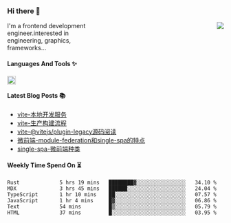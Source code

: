 <!--
**zhaohuanyuu/zhaohuanyuu** is a ✨ _special_ ✨ repository because its `README.md` (this file) appears on your GitHub profile.
-->

### Hi there 👋

<picture>
  <source media="(prefers-color-scheme: dark)" srcset="https://github-readme-stats.vercel.app/api?username=zhaohuanyuu&count_private=true&show_icons=true&theme=city_lights&hide_title=true">
  <img align="right" src="https://github-readme-stats.vercel.app/api?username=zhaohuanyuu&count_private=true&show_icons=true&hide_title=true">
</picture>

<p align="left" style="width:40%">I'm a frontend development engineer.interested in engineering, graphics, frameworks...</p>

#### Languages And Tools ✨

<img align="left" height="20" src="https://skillicons.dev/icons?i=js,ts,nodejs,rust,react,vue,svelte,gatsby,graphql,nestjs" />

</br>

#### Latest Blog Posts 📚
<!-- BLOG-POST-LIST:START -->
- [vite-本地开发服务](https://auu.zone/post/vite-server)
- [vite-生产构建流程](https://auu.zone/post/vite-build)
- [vite-@vitejs/plugin-legacy源码阅读](https://auu.zone/post/vite-legacy)
- [微前端-module-federation和single-spa的特点](https://auu.zone/post/micro-fe)
- [single-spa-微前端种类](https://auu.zone/post/single-spa-note)
<!-- BLOG-POST-LIST:END -->

#### Weekly Time Spend On ⏳
<!--START_SECTION:waka-->

```text
Rust             5 hrs 19 mins   ████████▓░░░░░░░░░░░░░░░░   34.10 %
MDX              3 hrs 45 mins   ██████░░░░░░░░░░░░░░░░░░░   24.04 %
TypeScript       1 hr 10 mins    ██░░░░░░░░░░░░░░░░░░░░░░░   07.57 %
JavaScript       1 hr 4 mins     █▓░░░░░░░░░░░░░░░░░░░░░░░   06.86 %
Text             54 mins         █▒░░░░░░░░░░░░░░░░░░░░░░░   05.79 %
HTML             37 mins         █░░░░░░░░░░░░░░░░░░░░░░░░   03.95 %
```

<!--END_SECTION:waka-->
